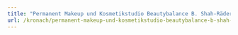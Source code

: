 ```yaml
---
title: "Permanent Makeup und Kosmetikstudio Beautybalance B. Shah-Räder"
url: /kronach/permanent-makeup-und-kosmetikstudio-beautybalance-b-shah-raeder/
---
```

